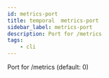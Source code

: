 ```yaml
---
id: metrics-port
title: temporal  metrics-port
sidebar_label: metrics-port
description: Port for /metrics
tags:
    - cli
---
```


Port for /metrics (default: 0)
